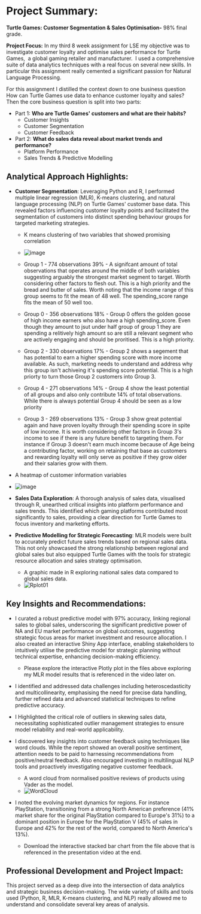 # Project Summary:

**Turtle Games: Customer Segmentation & Sales Optimisation-** 98% final grade.

**Project Focus:** In my third 8 week assignment for LSE  my objective was to investigate customer loyalty and optimise sales performance for Turtle Games,  a global gaming retailer and manufacturer.  I used a comprehensive suite of data analytics techniques with a real focus on several new skills. In particular this assignment really cemented a  significant passion for Natural Language Processing. 

For this assignment I distilled the context down to one business question How can Turtle Games use data to enhance customer loyalty
and sales? Then the core business question is split into two parts:

- Part 1: **Who are Turtle Games' customers and what are their habits?**
    - Customer Insights
    - Customer Segmentation
    - Customer Feedback
- Part 2: **What do sales data reveal about market trends and performance?**
    - Platform Performance
    - Sales Trends & Predictive Modelling

## **Analytical Approach Highlights**:

- **Customer Segmentation**: Leveraging Python and R, I performed multiple linear regression (MLR), K-means clustering, and natural language processing (NLP) on Turtle Games' customer base data. This revealed factors influencing customer loyalty points and facilitated the segmentation of customers into distinct spending behaviour groups for targeted marketing strategies.
    - K means clustering of two variables that showed promising correlation
    - ![image](https://github.com/Wburto/TurtleGames/assets/132344378/31e284e2-c990-4324-9e8f-308415ddc25a)

    - Group 1 - 774 observations 39% - A signifcant amount of total observations that operates around the middle of both variables suggesting arguably the strongest market segment to target. Worth considering other factors to flesh out. This is a high priority and the bread and butter of sales. Worth noting that the income range of this group seems to fit the mean of 48 well. The spending_score range fits the mean of 50 well too.

    - Group 0 - 356 observations 18% - Group 0 offers the golden goose of high income earners who also have a high spending_score. Even though they amount to jsut under half group of group 1 they are spending a relitively high amount so are still a relevant segment who are actively engaging and should be proritised. This is a high priority.

    - Group 2 - 330 observations 17% - Group 2 shows a segement that has potential to earn a higher spending score with more income available. As such, marketing needs to understand and address why this group isn't achiveing it's spending score potential. This is a high priorty to turn those Group 2 customers into Group 3.

    - Group 4 - 271 observations 14% - Group 4 show the least potential of all groups and also only contribute 14% of total observations. While there is always potential Group 4 should be seen as a low priority

    - Group 3 - 269 observations 13% - Group 3 show great potential again and have proven loyalty through their spending score in spite of low income. It is worth considering other factors in Group 3's income to see if there is any future benefit to targeting them. For instance if Group 3 doesn't earn much income because of Age being a contributing factor, working on retaining that base as customers and rewarding loyalty will only serve as positive if they grow older and their salaries grow with them.
   
- A heatmap of customer information variables
- ![image](https://github.com/Wburto/TurtleGames/assets/132344378/e6d0aba2-aab2-458f-a73f-261d30438ad3)


- **Sales Data Exploration**: A thorough analysis of sales data, visualised through R, unearthed critical insights into platform performance and sales trends. This identified which gaming platforms contributed most significantly to sales, providing a clear direction for Turtle Games to focus inventory and marketing efforts.
- **Predictive Modelling for Strategic Forecasting**: MLR models were built to accurately predict future sales trends based on regional sales data. This not only showcased the strong relationship between regional and global sales but also equipped Turtle Games with the tools for strategic resource allocation and sales strategy optimisation.
    
    - A graphic made in R exploring national sales data compared to global sales data.
    - ![Rplot01](https://github.com/Wburto/TurtleGames/assets/132344378/91ca67cf-b975-47f6-8931-c06b962cd54e)


## **Key Insights and Recommendations:**

- I curated a robust predictive model with 97% accuracy, linking regional sales to global sales, underscoring the significant predictive power of NA and EU market performance on global outcomes, suggesting strategic focus areas for market investment and resource allocation. I also created an interactive Shiny App interface, enabling stakeholders to intuitively utilise the predictive model for strategic planning without technical expertise, enhancing decision-making efficiency.
    - Please explore the interactive Plotly plot in the files above exploring my MLR model results that is referenced in the video later on.

        
- I identified and addressed data challenges including heteroscedasticity and multicollinearity, emphasising the need for precise data handling, further refined data and advanced statistical techniques to refine predictive accuracy.
- I Highlighted the critical role of outliers in skewing sales data, necessitating sophisticated outlier management strategies to ensure model reliability and real-world applicability.
- I discovered key insights into customer feedback using techniques like word clouds. While the report showed an overall positive sentiment, attention needs to be paid to harnessing recommendations from positive/neutral feedback. Also encouraged investing in multilingual NLP tools and proactively investigating negative customer feedback.
    
    - A word cloud from normalised positive reviews of products using Vader as the model.
    - ![WordCloud](https://github.com/Wburto/TurtleGames/assets/132344378/83ed623a-02f3-4abb-8157-58d2300702ea)

- I noted the evolving market dynamics for regions. For instance PlayStation, transitioning from a strong North American preference (41% market share for the original PlayStation compared to Europe's 31%) to a dominant position in Europe for the PlayStation V (45% of sales in Europe and 42% for the rest of the world, compared to North America's 13%).
    - Download the interactive stacked bar chart from the file above that is referenced in the presentation video at the end.

## **Professional Development and Project Impact:**

This project served as a deep dive into the intersection of data analytics and strategic business decision-making. The wide variety of skills and tools used (Python, R, MLR, K-means clustering, and NLP) really allowed me to understand and consolidate several key areas of analysis.
